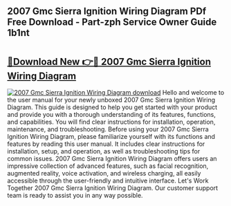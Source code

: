 ## 2007 Gmc Sierra Ignition Wiring Diagram PDf Free Download - Part-zph Service Owner Guide 1b1nt

# <h2><a href="http://dfj33s.blite.top/?on=2007+Gmc+Sierra+Ignition+Wiring+Diagram">🔗Download New 👉🔴 2007 Gmc Sierra Ignition Wiring Diagram</a></h2>

[![2007 Gmc Sierra Ignition Wiring Diagram download](https://i.imgur.com/lujVjoI.png)](http://dfj33s.blite.top/?on=2007+Gmc+Sierra+Ignition+Wiring+Diagram)
Hello and welcome to the user manual for your newly unboxed 2007 Gmc Sierra Ignition Wiring Diagram. This guide is designed to help you get started with your product and provide you with a thorough understanding of its features, functions, and capabilities. You will find clear instructions for installation, operation, maintenance, and troubleshooting. Before using your 2007 Gmc Sierra Ignition Wiring Diagram, please familiarize yourself with its functions and features by reading this user manual. It includes clear instructions for installation, setup, and operation, as well as troubleshooting tips for common issues. 2007 Gmc Sierra Ignition Wiring Diagram offers users an impressive collection of advanced features, such as facial recognition, augmented reality, voice activation, and wireless charging, all easily accessible through the user-friendly and intuitive interface. Let's Work Together 2007 Gmc Sierra Ignition Wiring Diagram. Our customer support team is ready to assist you in any way possible.
